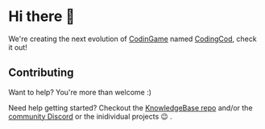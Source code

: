 # Hi there :wave:

We're creating the next evolution of [CodinGame](https://www.codingame.com/) named [CodingCod](https://github.com/JuiceMitApfelnDrin/KnowledgeBase), check it out!

## Contributing

Want to help? You're more than welcome :)

Need help getting started? Checkout the [KnowledgeBase repo](https://github.com/JuiceMitApfelnDrin/KnowledgeBase) and/or the [community Discord](https://discord.com/invite/k4hMTjcz3g) or the inidividual projects :wink: .
